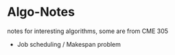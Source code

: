# Algo-Notes
notes for interesting algorithms, some are from CME 305

* Job scheduling / Makespan problem
